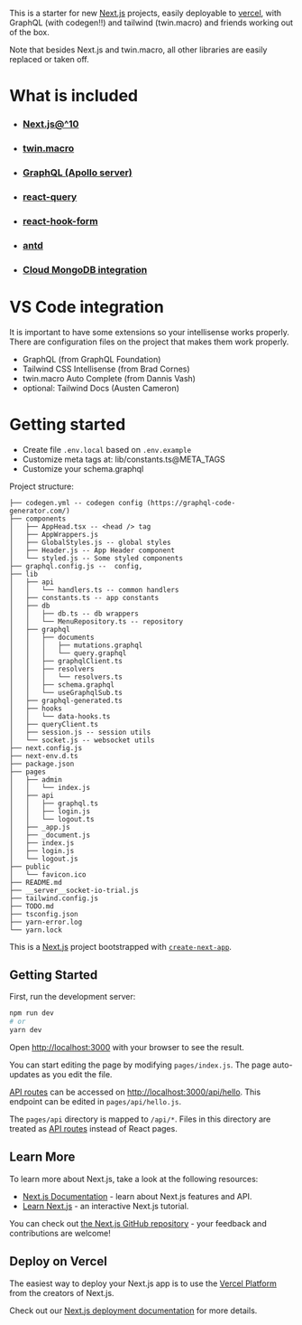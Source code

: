 This is a starter for new [Next.js](nextjs.org/) projects, easily deployable to [vercel](vercel.com/), with GraphQL (with codegen!!) and tailwind (twin.macro) and friends working out of the box.

Note that besides Next.js and twin.macro, all other libraries are easily replaced or taken off.

# What is included
- ### [Next.js@^10](nextjs.org/)
- ### [twin.macro](https://github.com/ben-rogerson/twin.macro/)
- ### [GraphQL (Apollo server)](https://www.apollographql.com/docs/apollo-server/v1/servers/micro/)
- ### [react-query](react-query.tanstack.com/)
- ### [react-hook-form](https://react-hook-form.com/)

- ### [antd](ant.design/)

- ### [Cloud MongoDB integration](https://cloud.mongodb.com)

# VS Code integration
It is important to have some extensions so your intellisense works properly. There are configuration files on the project that makes them work properly.

- GraphQL (from GraphQL Foundation)
- Tailwind CSS Intellisense (from Brad Cornes)
- twin.macro Auto Complete (from Dannis Vash)
- optional: Tailwind Docs (Austen Cameron)

# Getting started

- Create file `.env.local` based on `.env.example`
- Customize meta tags at: lib/constants.ts@META_TAGS
- Customize your schema.graphql




Project structure:

```
├── codegen.yml -- codegen config (https://graphql-code-generator.com/)
├── components
│   ├── AppHead.tsx -- <head /> tag
│   ├── AppWrappers.js
│   ├── GlobalStyles.js -- global styles
│   ├── Header.js -- App Header component
│   └── styled.js -- Some styled components
├── graphql.config.js --  config,
├── lib
│   ├── api
│   │   └── handlers.ts -- common handlers
│   ├── constants.ts -- app constants
│   ├── db
│   │   ├── db.ts -- db wrappers
│   │   └── MenuRepository.ts -- repository
│   ├── graphql
│   │   ├── documents
│   │   │   ├── mutations.graphql
│   │   │   └── query.graphql
│   │   ├── graphqlClient.ts
│   │   ├── resolvers
│   │   │   └── resolvers.ts
│   │   ├── schema.graphql
│   │   └── useGraphqlSub.ts
│   ├── graphql-generated.ts
│   ├── hooks
│   │   └── data-hooks.ts
│   ├── queryClient.ts
│   ├── session.js -- session utils
│   └── socket.js -- websocket utils
├── next.config.js
├── next-env.d.ts
├── package.json
├── pages
│   ├── admin
│   │   └── index.js
│   ├── api
│   │   ├── graphql.ts
│   │   ├── login.js
│   │   └── logout.ts
│   ├── _app.js
│   ├── _document.js
│   ├── index.js
│   ├── login.js
│   └── logout.js
├── public
│   └── favicon.ico
├── README.md
├── __server__socket-io-trial.js
├── tailwind.config.js
├── TODO.md
├── tsconfig.json
├── yarn-error.log
└── yarn.lock
```



This is a [Next.js](https://nextjs.org/) project bootstrapped with [`create-next-app`](https://github.com/vercel/next.js/tree/canary/packages/create-next-app).

## Getting Started

First, run the development server:

```bash
npm run dev
# or
yarn dev
```

Open [http://localhost:3000](http://localhost:3000) with your browser to see the result.

You can start editing the page by modifying `pages/index.js`. The page auto-updates as you edit the file.

[API routes](https://nextjs.org/docs/api-routes/introduction) can be accessed on [http://localhost:3000/api/hello](http://localhost:3000/api/hello). This endpoint can be edited in `pages/api/hello.js`.

The `pages/api` directory is mapped to `/api/*`. Files in this directory are treated as [API routes](https://nextjs.org/docs/api-routes/introduction) instead of React pages.

## Learn More

To learn more about Next.js, take a look at the following resources:

- [Next.js Documentation](https://nextjs.org/docs) - learn about Next.js features and API.
- [Learn Next.js](https://nextjs.org/learn) - an interactive Next.js tutorial.

You can check out [the Next.js GitHub repository](https://github.com/vercel/next.js/) - your feedback and contributions are welcome!

## Deploy on Vercel

The easiest way to deploy your Next.js app is to use the [Vercel Platform](https://vercel.com/import?utm_medium=default-template&filter=next.js&utm_source=create-next-app&utm_campaign=create-next-app-readme) from the creators of Next.js.

Check out our [Next.js deployment documentation](https://nextjs.org/docs/deployment) for more details.
